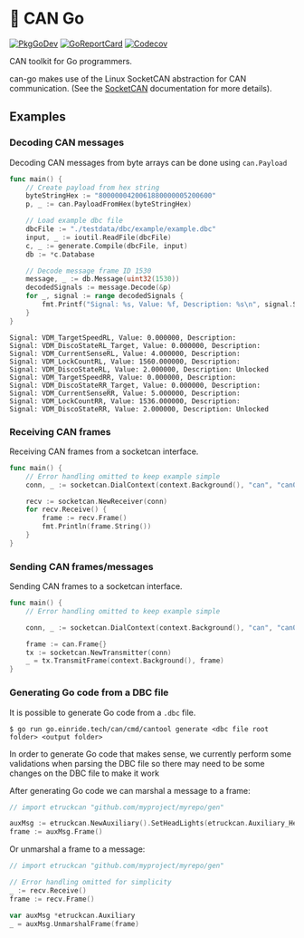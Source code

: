 # :electric_plug: CAN Go

[![PkgGoDev][pkg-badge]][pkg]
[![GoReportCard][report-badge]][report]
[![Codecov][codecov-badge]][codecov]

[pkg-badge]: https://pkg.go.dev/badge/go.einride.tech/can
[pkg]: https://pkg.go.dev/go.einride.tech/can
[report-badge]: https://goreportcard.com/badge/go.einride.tech/can
[report]: https://goreportcard.com/report/go.einride.tech/can
[codecov-badge]: https://codecov.io/gh/einride/can-go/branch/master/graph/badge.svg
[codecov]: https://codecov.io/gh/einride/can-go

CAN toolkit for Go programmers.

can-go makes use of the Linux SocketCAN abstraction for CAN communication.
(See the [SocketCAN][socketcan] documentation for more details).

[socketcan]: https://www.kernel.org/doc/Documentation/networking/can.txt

## Examples

### Decoding CAN messages

Decoding CAN messages from byte arrays can be done using `can.Payload`

```go
func main() {
    // Create payload from hex string
	byteStringHex := "8000000420061880000005200600"
	p, _ := can.PayloadFromHex(byteStringHex)

    // Load example dbc file
	dbcFile := "./testdata/dbc/example/example.dbc"
	input, _ := ioutil.ReadFile(dbcFile)
	c, _ := generate.Compile(dbcFile, input)
	db := *c.Database

    // Decode message frame ID 1530
	message, _ := db.Message(uint32(1530))
	decodedSignals := message.Decode(&p)
	for _, signal := range decodedSignals {
		fmt.Printf("Signal: %s, Value: %f, Description: %s\n", signal.Signal.Name, signal.Value, signal.Description)
	}
}
```

```
Signal: VDM_TargetSpeedRL, Value: 0.000000, Description: 
Signal: VDM_DiscoStateRL_Target, Value: 0.000000, Description: 
Signal: VDM_CurrentSenseRL, Value: 4.000000, Description: 
Signal: VDM_LockCountRL, Value: 1560.000000, Description: 
Signal: VDM_DiscoStateRL, Value: 2.000000, Description: Unlocked
Signal: VDM_TargetSpeedRR, Value: 0.000000, Description: 
Signal: VDM_DiscoStateRR_Target, Value: 0.000000, Description: 
Signal: VDM_CurrentSenseRR, Value: 5.000000, Description: 
Signal: VDM_LockCountRR, Value: 1536.000000, Description: 
Signal: VDM_DiscoStateRR, Value: 2.000000, Description: Unlocked
```


### Receiving CAN frames

Receiving CAN frames from a socketcan interface.

```go
func main() {
    // Error handling omitted to keep example simple
    conn, _ := socketcan.DialContext(context.Background(), "can", "can0")

    recv := socketcan.NewReceiver(conn)
    for recv.Receive() {
        frame := recv.Frame()
        fmt.Println(frame.String())
    }
}
```

### Sending CAN frames/messages

Sending CAN frames to a socketcan interface.

```go
func main() {
	// Error handling omitted to keep example simple

	conn, _ := socketcan.DialContext(context.Background(), "can", "can0")

	frame := can.Frame{}
	tx := socketcan.NewTransmitter(conn)
    _ = tx.TransmitFrame(context.Background(), frame)
}
```

### Generating Go code from a DBC file

It is possible to generate Go code from a `.dbc` file.

```
$ go run go.einride.tech/can/cmd/cantool generate <dbc file root folder> <output folder>
```

In order to generate Go code that makes sense, we currently perform some
validations when parsing the DBC file so there may need to be some changes
on the DBC file to make it work

After generating Go code we can marshal a message to a frame:

```go
// import etruckcan "github.com/myproject/myrepo/gen"

auxMsg := etruckcan.NewAuxiliary().SetHeadLights(etruckcan.Auxiliary_HeadLights_LowBeam)
frame := auxMsg.Frame()
```

Or unmarshal a frame to a message:

```go
// import etruckcan "github.com/myproject/myrepo/gen"

// Error handling omitted for simplicity
_ := recv.Receive()
frame := recv.Frame()

var auxMsg *etruckcan.Auxiliary
_ = auxMsg.UnmarshalFrame(frame)

```
